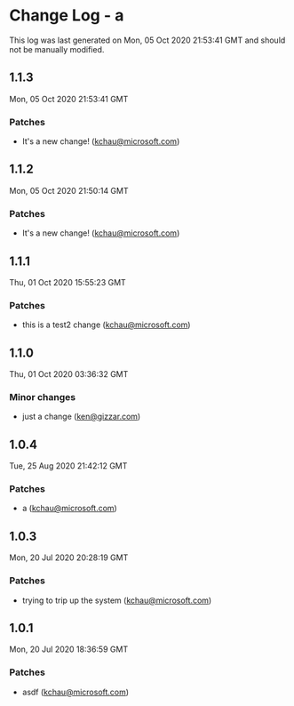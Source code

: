 # Change Log - a

This log was last generated on Mon, 05 Oct 2020 21:53:41 GMT and should not be manually modified.

<!-- Start content -->

## 1.1.3

Mon, 05 Oct 2020 21:53:41 GMT

### Patches

- It's a new change! (kchau@microsoft.com)

## 1.1.2

Mon, 05 Oct 2020 21:50:14 GMT

### Patches

- It's a new change! (kchau@microsoft.com)

## 1.1.1

Thu, 01 Oct 2020 15:55:23 GMT

### Patches

- this is a test2 change (kchau@microsoft.com)

## 1.1.0

Thu, 01 Oct 2020 03:36:32 GMT

### Minor changes

- just a change (ken@gizzar.com)

## 1.0.4

Tue, 25 Aug 2020 21:42:12 GMT

### Patches

- a (kchau@microsoft.com)

## 1.0.3

Mon, 20 Jul 2020 20:28:19 GMT

### Patches

- trying to trip up the system (kchau@microsoft.com)

## 1.0.1

Mon, 20 Jul 2020 18:36:59 GMT

### Patches

- asdf (kchau@microsoft.com)
